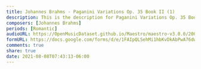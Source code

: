 ```yaml
---
title: Johannes Brahms - Paganini Variations Op. 35 Book II (1)
description: This is the description for Paganini Variations Op. 35 Book II by Johannes Brahms
composers: [Johannes Brahms]
periods: [Romantic]
audioURL: https://OpenMusicDataset.github.io/Maestro/maestro-v3.0.0/2008/MIDI-Unprocessed_13_R1_2008_01-04_ORIG_MID--AUDIO_13_R1_2008_wav--4.midi
formURL: https://docs.google.com/forms/d/e/1FAIpQLSehMi1hbKvDkAbPwA76dwF1Q5DNG1kC_qOtfkwlgYv-Xf0fDQ/viewform
comments: true
share: true
date: 2021-08-08T07:43:13-06:00
---
```

